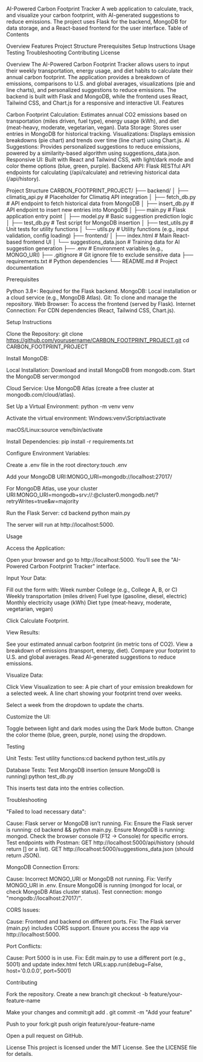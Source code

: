 AI-Powered Carbon Footprint Tracker
A web application to calculate, track, and visualize your carbon footprint, with AI-generated suggestions to reduce emissions. The project uses Flask for the backend, MongoDB for data storage, and a React-based frontend for the user interface.
Table of Contents

Overview
Features
Project Structure
Prerequisites
Setup Instructions
Usage
Testing
Troubleshooting
Contributing
License

Overview
The AI-Powered Carbon Footprint Tracker allows users to input their weekly transportation, energy usage, and diet habits to calculate their annual carbon footprint. The application provides a breakdown of emissions, comparisons to U.S. and global averages, visualizations (pie and line charts), and personalized suggestions to reduce emissions. The backend is built with Flask and MongoDB, while the frontend uses React, Tailwind CSS, and Chart.js for a responsive and interactive UI.
Features

Carbon Footprint Calculation: Estimates annual CO2 emissions based on transportation (miles driven, fuel type), energy usage (kWh), and diet (meat-heavy, moderate, vegetarian, vegan).
Data Storage: Stores user entries in MongoDB for historical tracking.
Visualizations: Displays emission breakdowns (pie chart) and trends over time (line chart) using Chart.js.
AI Suggestions: Provides personalized suggestions to reduce emissions, powered by a similarity-based algorithm using suggestions_data.json.
Responsive UI: Built with React and Tailwind CSS, with light/dark mode and color theme options (blue, green, purple).
Backend API: Flask RESTful API endpoints for calculating (/api/calculate) and retrieving historical data (/api/history).

Project Structure
CARBON_FOOTPRINT_PROJECT/
├── backend/
│   ├── climatiq_api.py         # Placeholder for Climatiq API integration
│   ├── fetch_db.py             # API endpoint to fetch historical data from MongoDB
│   ├── insert_db.py            # API endpoint to insert new entries into MongoDB
│   ├── main.py                 # Flask application entry point
│   ├── model.py                # Basic suggestion prediction logic
│   ├── test_db.py              # Test script for MongoDB insertion
│   ├── test_utils.py           # Unit tests for utility functions
│   └── utils.py                # Utility functions (e.g., input validation, config loading)
├── frontend/
│   ├── index.html              # Main React-based frontend UI
│   └── suggestions_data.json   # Training data for AI suggestion generation
├── .env                        # Environment variables (e.g., MONGO_URI)
├── .gitignore                  # Git ignore file to exclude sensitive data
├── requirements.txt            # Python dependencies
└── README.md                   # Project documentation

Prerequisites

Python 3.8+: Required for the Flask backend.
MongoDB: Local installation or a cloud service (e.g., MongoDB Atlas).
Git: To clone and manage the repository.
Web Browser: To access the frontend (served by Flask).
Internet Connection: For CDN dependencies (React, Tailwind CSS, Chart.js).

Setup Instructions

Clone the Repository:
git clone https://github.com/yourusername/CARBON_FOOTPRINT_PROJECT.git
cd CARBON_FOOTPRINT_PROJECT


Install MongoDB:

Local Installation: Download and install MongoDB from mongodb.com. Start the MongoDB server:mongod


Cloud Service: Use MongoDB Atlas (create a free cluster at mongodb.com/cloud/atlas).


Set Up a Virtual Environment:
python -m venv venv


Activate the virtual environment:
Windows:venv\Scripts\activate


macOS/Linux:source venv/bin/activate






Install Dependencies:
pip install -r requirements.txt


Configure Environment Variables:

Create a .env file in the root directory:touch .env


Add your MongoDB URI:MONGO_URI=mongodb://localhost:27017/


For MongoDB Atlas, use your cluster URI:MONGO_URI=mongodb+srv://<username>:<password>@cluster0.mongodb.net/?retryWrites=true&w=majority






Run the Flask Server:
cd backend
python main.py


The server will run at http://localhost:5000.



Usage

Access the Application:

Open your browser and go to http://localhost:5000.
You’ll see the "AI-Powered Carbon Footprint Tracker" interface.


Input Your Data:

Fill out the form with:
Week number
College (e.g., College A, B, or C)
Weekly transportation (miles driven)
Fuel type (gasoline, diesel, electric)
Monthly electricity usage (kWh)
Diet type (meat-heavy, moderate, vegetarian, vegan)


Click Calculate Footprint.


View Results:

See your estimated annual carbon footprint (in metric tons of CO2).
View a breakdown of emissions (transport, energy, diet).
Compare your footprint to U.S. and global averages.
Read AI-generated suggestions to reduce emissions.


Visualize Data:

Click View Visualization to see:
A pie chart of your emission breakdown for a selected week.
A line chart showing your footprint trend over weeks.


Select a week from the dropdown to update the charts.


Customize the UI:

Toggle between light and dark modes using the Dark Mode button.
Change the color theme (blue, green, purple, none) using the dropdown.



Testing

Unit Tests:
Test utility functions:cd backend
python test_utils.py




Database Tests:
Test MongoDB insertion (ensure MongoDB is running):python test_db.py


This inserts test data into the entries collection.



Troubleshooting

"Failed to load necessary data":

Cause: Flask server or MongoDB isn’t running.
Fix:
Ensure the Flask server is running: cd backend && python main.py.
Ensure MongoDB is running: mongod.
Check the browser console (F12 → Console) for specific errors.
Test endpoints with Postman:
GET http://localhost:5000/api/history (should return [] or a list).
GET http://localhost:5000/suggestions_data.json (should return JSON).






MongoDB Connection Errors:

Cause: Incorrect MONGO_URI or MongoDB not running.
Fix:
Verify MONGO_URI in .env.
Ensure MongoDB is running (mongod for local, or check MongoDB Atlas cluster status).
Test connection: mongo "mongodb://localhost:27017/".




CORS Issues:

Cause: Frontend and backend on different ports.
Fix: The Flask server (main.py) includes CORS support. Ensure you access the app via http://localhost:5000.


Port Conflicts:

Cause: Port 5000 is in use.
Fix: Edit main.py to use a different port (e.g., 5001) and update index.html fetch URLs:app.run(debug=False, host='0.0.0.0', port=5001)





Contributing

Fork the repository.
Create a new branch:git checkout -b feature/your-feature-name


Make your changes and commit:git add .
git commit -m "Add your feature"


Push to your fork:git push origin feature/your-feature-name


Open a pull request on GitHub.

License
This project is licensed under the MIT License. See the LICENSE file for details.
